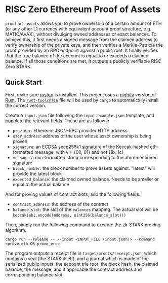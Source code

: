 # RISC Zero Ethereum Proof of Assets

`proof-of-assets` allows you to prove ownership of a certain amount of ETH (or any other L1 currency with equivalent account proof structure, e.g. MATIC/AVAX), without divulging owned addresses or exact balances. To achieve this, it first needs a signed message from the claimed address to verify ownership of the private keys, and then verifies a Merkle-Patricia trie proof provided by an RPC endpoint against a public root. It finally verifies that the true balance of the account is equal to or exceeds a claimed balance. If all those conditions are met, it outputs a publicly verifiable RISC Zero STARK.

## Quick Start

First, make sure [rustup](https://rustup.rs) is installed. This project uses a [nightly](https://doc.rust-lang.org/book/appendix-07-nightly-rust.html) version of [Rust](https://doc.rust-lang.org/book/ch01-01-installation.html). The [`rust-toolchain`](rust-toolchain) file will be used by `cargo` to automatically install the correct version.

Create a `input.json` file following the `input.example.json` template, and populate the relevant fields. These are as follows:

- `provider`: Ethereum JSON-RPC provider HTTP address
- `user_address`: address of the user whose asset ownership is being proven
- `signature`: an ECDSA secp256k1 signature of the Keccak-hashed eth-formatted message, with v = {00, 01} and not {1b, 1c}
- `message`: a non-formatted string corresponding to the aforementioned signature
- `block_number`: the block number to prove assets against. "latest" will provide the latest block
- `expected_balance`: the claimed owned balance. Needs to be smaller or equal to the actual balance

And for proving values of contract slots, add the following fields:

- `contract_address`: the address of the contract
- `balance_slot`: the slot of the `balances` mapping. The actual slot will be `keccak(abi.encode(address, uint256(balance_slot)))`

Then, simply run the following command to execute the zk-STARK proving algorithm.

```
cargo run --release -- --input <INPUT_FILE (input.json)> --command <prove_eth OR prove_erc>
```

The program outputs a receipt file in `target/proofs/receipt.json`, which contains a seal (the STARK itself), and a journal which is made of the serialized public inputs: the account trie root, the block hash, the claimed balance, the message, and if applicable the contract address and corresponding balance slot.
